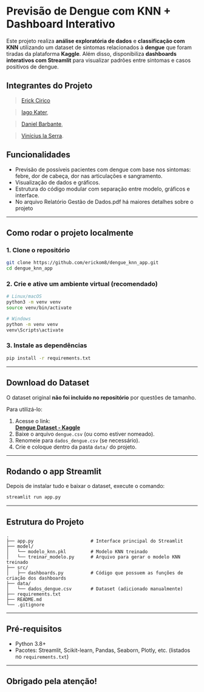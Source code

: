# Previsão de Dengue com KNN + Dashboard Interativo

Este projeto realiza **análise exploratória de dados** e **classificação com KNN** utilizando um dataset de sintomas relacionados à **dengue** que foram tiradas da plataforma **Kaggle**. Além disso, disponibiliza **dashboards interativos com Streamlit** para visualizar padrões entre sintomas e casos positivos de dengue.

## Integrantes do Projeto
>[Erick Cirico](https://github.com/erickom8)

>[Iago Kater](https://github.com/iagokater),

>[Daniel Barbante](https://github.com/DanielLucas2305),

>[Vinícius la Serra](https://github.com/vinirls).

## Funcionalidades
- Previsão de possíveis pacientes com dengue com base nos sintomas: febre, dor de cabeça, dor nas articulações e sangramento.
- Visualização de dados e gráficos.
- Estrutura do código modular com separação entre modelo, gráficos e interface.
- No arquivo Relatório Gestão de Dados.pdf há maiores detalhes sobre o projeto

---

## Como rodar o projeto localmente

### 1. Clone o repositório

```bash
git clone https://github.com/erickom8/dengue_knn_app.git
cd dengue_knn_app
```

### 2. Crie e ative um ambiente virtual (recomendado)

```bash
# Linux/macOS
python3 -m venv venv
source venv/bin/activate

# Windows
python -m venv venv
venv\Scripts\activate
```

### 3. Instale as dependências

```bash
pip install -r requirements.txt
```

---

## Download do Dataset

O dataset original **não foi incluído no repositório** por questões de tamanho.

Para utilizá-lo:

1. Acesse o link:  
   **[Dengue Dataset - Kaggle](https://www.kaggle.com/datasets/dipayancodes/dengue)**  
2. Baixe o arquivo `dengue.csv` (ou como estiver nomeado).
3. Renomeie para `dados_dengue.csv` (se necessário).
4. Crie e coloque dentro da pasta `data/` do projeto.

---

## Rodando o app Streamlit

Depois de instalar tudo e baixar o dataset, execute o comando:

```bash
streamlit run app.py
```

---

## Estrutura do Projeto

```
.
├── app.py                     # Interface principal do Streamlit
├── model/
│   └── modelo_knn.pkl         # Modelo KNN treinado
│   └── treinar_modelo.py      # Arquivo para gerar o modelo KNN treinado
├── src/
│   ├── dashboards.py          # Código que possuem as funções de criação dos dashboards  
├── data/
│   └── dados_dengue.csv       # Dataset (adicionado manualmente)
├── requirements.txt
├── README.md
└── .gitignore
```

---

## Pré-requisitos

- Python 3.8+
- Pacotes: Streamlit, Scikit-learn, Pandas, Seaborn, Plotly, etc. (listados no `requirements.txt`)

---

## Obrigado pela atenção!
